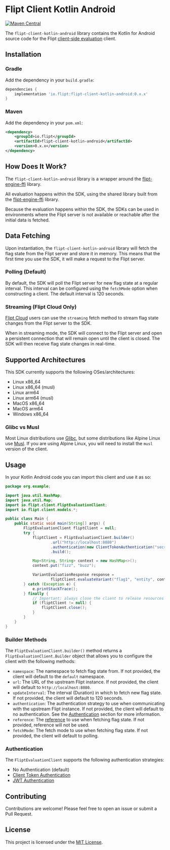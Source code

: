 # Flipt Client Kotlin Android

[![Maven Central](https://img.shields.io/maven-central/v/io.flipt/flipt-client-java?label=flipt-client-java)](https://central.sonatype.com/artifact/io.flipt/flipt-client-java)

The `flipt-client-kotlin-android` library contains the Kotlin for Android source code for the Flipt [client-side evaluation](https://www.flipt.io/docs/integration/client) client.

## Installation

### Gradle

Add the dependency in your `build.gradle`:

```groovy
dependencies {
    implementation 'io.flipt:flipt-client-kotlin-android:0.x.x'
}
```

### Maven

Add the dependency in your `pom.xml`:

```xml
<dependency>
    <groupId>io.flipt</groupId>
    <artifactId>flipt-client-kotlin-android</artifactId>
    <version>0.x.x</version>
</dependency>
```

## How Does It Work?

The `flipt-client-kotlin-android` library is a wrapper around the [flipt-engine-ffi](https://github.com/flipt-io/flipt-client-sdks/tree/main/flipt-engine-ffi) library.

All evaluation happens within the SDK, using the shared library built from the [flipt-engine-ffi](https://github.com/flipt-io/flipt-client-sdks/tree/main/flipt-engine-ffi) library.

Because the evaluation happens within the SDK, the SDKs can be used in environments where the Flipt server is not available or reachable after the initial data is fetched.

## Data Fetching

Upon instantiation, the `flipt-client-kotlin-android` library will fetch the flag state from the Flipt server and store it in memory. This means that the first time you use the SDK, it will make a request to the Flipt server.

### Polling (Default)

By default, the SDK will poll the Flipt server for new flag state at a regular interval. This interval can be configured using the `fetchMode` option when constructing a client. The default interval is 120 seconds.

### Streaming (Flipt Cloud Only)

[Flipt Cloud](https://flipt.io/cloud) users can use the `streaming` fetch method to stream flag state changes from the Flipt server to the SDK.

When in streaming mode, the SDK will connect to the Flipt server and open a persistent connection that will remain open until the client is closed. The SDK will then receive flag state changes in real-time.

## Supported Architectures

This SDK currently supports the following OSes/architectures:

- Linux x86_64
- Linux x86_64 (musl)
- Linux arm64
- Linux arm64 (musl)
- MacOS x86_64
- MacOS arm64
- Windows x86_64

### Glibc vs Musl

Most Linux distributions use [Glibc](https://en.wikipedia.org/wiki/Glibc), but some distributions like Alpine Linux use [Musl](https://en.wikipedia.org/wiki/Musl). If you are using Alpine Linux, you will need to install the `musl` version of the client.

## Usage

In your Kotlin Android code you can import this client and use it as so:

```java
package org.example;

import java.util.HashMap;
import java.util.Map;
import io.flipt.client.FliptEvaluationClient;
import io.flipt.client.models.*;

public class Main {
    public static void main(String[] args) {
        FliptEvaluationClient fliptClient = null;
        try {
            fliptClient = FliptEvaluationClient.builder()
                    .url("http://localhost:8080")
                    .authentication(new ClientTokenAuthentication("secret"))
                    .build();

            Map<String, String> context = new HashMap<>();
            context.put("fizz", "buzz");

            VariantEvaluationResponse response =
                    fliptClient.evaluateVariant("flag1", "entity", context);
        } catch (Exception e) {
            e.printStackTrace();
        } finally {
            // Important: always close the client to release resources
            if (fliptClient != null) {
                fliptClient.close();
            }
        }
    }
}
```

### Builder Methods

The `FliptEvaluationClient.builder()` method returns a `FliptEvaluationClient.Builder` object that allows you to configure the client with the following methods:

- `namespace`: The namespace to fetch flag state from. If not provided, the client will default to the `default` namespace.
- `url`: The URL of the upstream Flipt instance. If not provided, the client will default to `http://localhost:8080`.
- `updateInterval`: The interval (Duration) in which to fetch new flag state. If not provided, the client will default to 120 seconds.
- `authentication`: The authentication strategy to use when communicating with the upstream Flipt instance. If not provided, the client will default to no authentication. See the [Authentication](#authentication) section for more information.
- `reference`: The [reference](https://docs.flipt.io/guides/user/using-references) to use when fetching flag state. If not provided, reference will not be used.
- `fetchMode`: The fetch mode to use when fetching flag state. If not provided, the client will default to polling.

### Authentication

The `FliptEvaluationClient` supports the following authentication strategies:

- No Authentication (default)
- [Client Token Authentication](https://docs.flipt.io/authentication/using-tokens)
- [JWT Authentication](https://docs.flipt.io/authentication/using-jwts)

## Contributing

Contributions are welcome! Please feel free to open an issue or submit a Pull Request.

## License

This project is licensed under the [MIT License](LICENSE).
